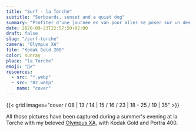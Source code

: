 ```yaml
---
title: "Surf - la Torche"
subtitle: "Surboards, sunset and a quiet dog"
summary: "Profiter d'une journée en van pour aller se poser sur un des spots mythiques de Bretagne. La pointe de la Torche ne déçoit pas."
date: 2020-09-23T22:57:50+02:00
draft: false
slug: "/surf-torche"
camera: "Olympus XA"
film: "Kodak Gold 200"
color: sunray
place: "la Torche"
emoji: "🏄‍♂️"
resources:
  - src: "*.webp"
  - src: "02.webp"
    name: "cover"
---
```


 {{< grid images="cover / 08 | 13 / 14 | 15 / 16 / 23  | 18 - 25 / 19 | 35" >}}

All those pictures have been captured during a summer's evening at la Torche with my beloved [Olympus XA](/olympus-xa), with Kodak Gold and Portra 400.
